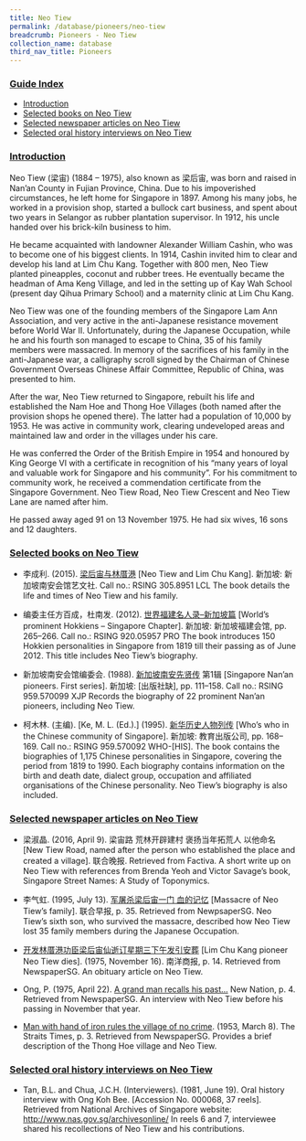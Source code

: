 ```yaml
---
title: Neo Tiew
permalink: /database/pioneers/neo-tiew
breadcrumb: Pioneers - Neo Tiew
collection_name: database
third_nav_title: Pioneers
---
```


### <u>Guide Index</u>

* [Introduction](#introduction)
* [Selected books on Neo Tiew](#selected-books-on-neo-tiew)
* [Selected newspaper articles on Neo Tiew](#selected-newspaper-articles-on-neo-tiew)
* [Selected oral history interviews on Neo Tiew](#selected-oral-history-interviews-on-neo-tiew)

### <u>Introduction</u>

Neo Tiew (梁宙) (1884 – 1975), also known as 梁后宙, was born and raised in Nan’an County in Fujian Province, China. Due to his impoverished circumstances, he left home for Singapore in 1897. Among his many jobs, he worked in a provision shop, started a bullock cart business, and spent about two years in Selangor as rubber plantation supervisor. In 1912, his uncle handed over his brick-kiln business to him.

He became acquainted with landowner Alexander William Cashin, who was to become one of his biggest clients. In 1914, Cashin invited him to clear and develop his land at Lim Chu Kang. Together with 800 men, Neo Tiew planted pineapples, coconut and rubber trees. He eventually became the headman of Ama Keng Village, and led in the setting up of Kay Wah School (present day Qihua Primary School) and a maternity clinic at Lim Chu Kang.

Neo Tiew was one of the founding members of the Singapore Lam Ann Association, and very active in the anti-Japanese resistance movement before World War II. Unfortunately, during the Japanese Occupation, while he and his fourth son managed to escape to China, 35 of his family members were massacred. In memory of the sacrifices of his family in the anti-Japanese war, a calligraphy scroll signed by the Chairman of Chinese Government Overseas Chinese Affair Committee, Republic of China, was presented to him.

After the war, Neo Tiew returned to Singapore, rebuilt his life and established the Nam Hoe and Thong Hoe Villages (both named after the provision shops he opened there). The latter had a population of 10,000 by 1953. He was active in community work, clearing undeveloped areas and maintained law and order in the villages under his care.

He was conferred the Order of the British Empire in 1954 and honoured by King George VI with a certificate in recognition of his “many years of loyal and valuable work for Singapore and his community”. For his commitment to community work, he received a commendation certificate from the Singapore Government. Neo Tiew Road, Neo Tiew Crescent and Neo Tiew Lane are named after him.

He passed away aged 91 on 13 November 1975. He had six wives, 16 sons and 12 daughters.

 
### <u>Selected books on Neo Tiew</u>

* 李成利. (2015). [梁后宙与林厝港](http://eservice.nlb.gov.sg/item_holding_s.aspx?bid=202522196) [Neo Tiew and Lim Chu Kang]. 新加坡: 新加坡南安会馆艺文社.
Call no.: RSING 305.8951 LCL
The book details the life and times of Neo Tiew and his family.
 

* 编委主任方百成，杜南发. (2012). [世界福建名人录–新加坡篇](http://eservice.nlb.gov.sg/item_holding_s.aspx?bid=200125706) [World’s prominent Hokkiens – Singapore Chapter]. 新加坡: 新加坡福建会馆, pp. 265–266.
Call no.: RSING 920.05957 PRO
The book introduces 150 Hokkien personalities in Singapore from 1819 till their passing as of June 2012. This title includes Neo Tiew’s biography.
 

* 新加坡南安会馆编委会. (1988). [新加坡南安先贤传](http://eservice.nlb.gov.sg/item_holding_s.aspx?bid=84524456)  第1辑 [Singapore Nan’an pioneers. First series]. 新加坡: \[出版社缺\], pp. 111–158.
Call no.: RSING 959.570099 XJP
Records the biography of 22 prominent Nan’an pioneers, including Neo Tiew.
 

* 柯木林. (主编). [Ke, M. L. (Ed.).] (1995). [新华历史人物列传](http://eservice.nlb.gov.sg/item_holding_s.aspx?bid=84500628) [Who’s who in the Chinese community of Singapore]. 新加坡: 教育出版公司, pp. 168–169.
Call no.: RSING 959.570092 WHO-\[HIS\].
The book contains the biographies of 1,175 Chinese personalities in Singapore, covering the period from 1819 to 1990. Each biography contains information on the birth and death date, dialect group, occupation and affiliated organisations of the Chinese personality. Neo Tiew’s biography is also included.
 

### <u>Selected newspaper articles on Neo Tiew</u>

* 梁淑晶. (2016, April 9). 梁宙路 荒林开辟建村 褒扬当年拓荒人 以他命名 [New Tiew Road, named after the person who established the place and created a village]. 联合晚报. Retrieved from Factiva.
A short write up on Neo Tiew with references from Brenda Yeoh and Victor Savage’s book, Singapore Street Names: A Study of Toponymics.
 

* 李气虹. (1995, July 13). [军屠杀梁后宙一门 血的记忆](http://eresources.nlb.gov.sg/newspapers/Digitised/Article/lhzb19950713-1.2.63.7.1) [Massacre of Neo Tiew’s family]. 联合早报, p. 35. Retrieved from NewpsaperSG.
Neo Tiew’s sixth son, who survived the massacre, described how Neo Tiew lost 35 family members during the Japanese Occupation.
 

* [开发林厝港功臣梁后宙仙逝订星期三下午发引安葬](http://eresources.nlb.gov.sg/newspapers/Digitised/Article/nysp19751116-1.2.34.22) [Lim Chu Kang pioneer Neo Tiew dies]. (1975, November 16). 南洋商报, p. 14. Retrieved from NewspaperSG.
An obituary article on Neo Tiew.
 

* Ong, P. (1975, April 22). [A grand man recalls his past…](http://eresources.nlb.gov.sg/newspapers/Digitised/Article/newnation19750422-1.2.7.8) New Nation, p. 4. Retrieved from NewspaperSG.
An interview with Neo Tiew before his passing in November that year.
 

* [Man with hand of iron rules the village of no crime](http://eresources.nlb.gov.sg/newspapers/Digitised/Article/straitstimes19530308-1.2.28). (1953, March 8). The Straits Times, p. 3. Retrieved from NewspaperSG.
Provides a brief description of the Thong Hoe village and Neo Tiew.
 

### <u>Selected oral history interviews on Neo Tiew</u>

* Tan, B.L. and Chua, J.C.H. (Interviewers). (1981, June 19). Oral history interview with Ong Koh Bee. [Accession No. 000068, 37 reels]. Retrieved from National Archives of Singapore website: http://www.nas.gov.sg/archivesonline/
In reels 6 and 7, interviewee shared his recollections of Neo Tiew and his contributions.